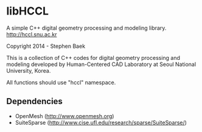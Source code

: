 libHCCL
=======

A simple C++ digital geometry processing and modeling library. http://hccl.snu.ac.kr

Copyright 2014 - Stephen Baek

This is a collection of C++ codes for digital geometry processing and modeling developed by Human-Centered CAD Laboratory at Seoul National University, Korea. 

All functions should use "hccl" namespace.


## Dependencies ##
- OpenMesh (http://www.openmesh.org)
- SuiteSparse (http://www.cise.ufl.edu/research/sparse/SuiteSparse/)

